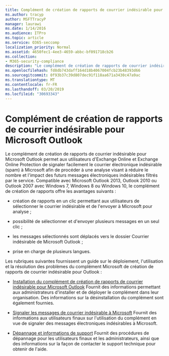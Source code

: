 ```yaml
---
title: Complément de création de rapports de courrier indésirable pour Microsoft Outlook
ms.author: tracyp
author: MSFTTracyP
manager: laurawi
ms.date: 1/14/2016
ms.audience: ITPro
ms.topic: article
ms.service: O365-seccomp
localization_priority: Normal
ms.assetid: 4650fec1-4ee3-4659-abbc-bf091718cb26
ms.collection:
- M365-security-compliance
description: "Le complément de création de rapports de courrier indésirable pour Microsoft Outlook permet aux utilisateurs d'Exchange Online et Exchange Online Protection de signaler facilement le courrier électronique indésirable (spam) à Microsoft afin de procéder à une analyse visant à réduire le nombre et l'impact des futurs messages électroniques indésirables filtrés par le service. Compatible avec Microsoft Outlook 2013, Outlook 2010 ou Outlook 2007 avec Windows 7, Windows 8 ou Windows 10, le complément de création de rapports offre les avantages suivants :"
ms.openlocfilehash: fd8db743daff164d18b4067004fcb23b48393d66
ms.sourcegitcommit: 0f93b37c39d807dec91f118aa671a3430c47a9ac
ms.translationtype: MT
ms.contentlocale: fr-FR
ms.lasthandoff: 03/20/2019
ms.locfileid: "30693343"
---
```

# <a name="junk-email-reporting-add-in-for-microsoft-outlook"></a>Complément de création de rapports de courrier indésirable pour Microsoft Outlook

Le complément de création de rapports de courrier indésirable pour Microsoft Outlook permet aux utilisateurs d'Exchange Online et Exchange Online Protection de signaler facilement le courrier électronique indésirable (spam) à Microsoft afin de procéder à une analyse visant à réduire le nombre et l'impact des futurs messages électroniques indésirables filtrés par le service. Compatible avec Microsoft Outlook 2013, Outlook 2010 ou Outlook 2007 avec Windows 7, Windows 8 ou Windows 10, le complément de création de rapports offre les avantages suivants :
  
- création de rapports en un clic permettant aux utilisateurs de sélectionner le courrier indésirable et de l'envoyer à Microsoft pour analyse ;
    
- possibilité de sélectionner et d'envoyer plusieurs messages en un seul clic ;
    
- les messages sélectionnés sont déplacés vers le dossier Courrier indésirable de Microsoft Outlook ;
    
- prise en charge de plusieurs langues.
    
Les rubriques suivantes fournissent un guide sur le déploiement, l'utilisation et la résolution des problèmes du complément Microsoft de création de rapports de courrier indésirable pour Outlook :
  
- [Installation du complément de création de rapports de courrier indésirable pour Microsoft Outlook](install-the-junk-email-reporting-add-in-for-microsoft-outlook.md) Fournit des informations permettant aux administrateurs d'installer et de déployer le complément dans leur organisation. Des informations sur la désinstallation du complément sont également fournies. 
    
- [Signaler les messages de courrier indésirable à Microsoft](report-junk-email-messages-to-microsoft.md) Fournit des informations aux utilisateurs finaux sur l'utilisation du complément en vue de signaler des messages électroniques indésirables à Microsoft. 
    
- [Dépannage et informations de support](troubleshooting-and-support-information.md) Fournit des procédures de dépannage pour les utilisateurs finaux et les administrateurs, ainsi que des informations sur la façon de contacter le support technique pour obtenir de l'aide. 
    

